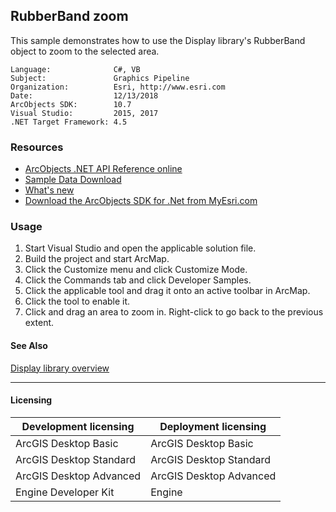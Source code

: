 ## RubberBand zoom

This sample demonstrates how to use the Display library's RubberBand object to zoom to the selected area.  


<!-- TODO: Fill this section below with metadata about this sample-->
```
Language:              C#, VB
Subject:               Graphics Pipeline
Organization:          Esri, http://www.esri.com
Date:                  12/13/2018
ArcObjects SDK:        10.7
Visual Studio:         2015, 2017
.NET Target Framework: 4.5
```

### Resources

* [ArcObjects .NET API Reference online](http://desktop.arcgis.com/en/arcobjects/latest/net/webframe.htm)  
* [Sample Data Download](../../releases)  
* [What's new](http://desktop.arcgis.com/en/arcobjects/latest/net/webframe.htm#91cabc68-2271-400a-8ff9-c7fb25108546.htm)  
* [Download the ArcObjects SDK for .Net from MyEsri.com](https://my.esri.com/)  

### Usage
1. Start Visual Studio and open the applicable solution file.  
1. Build the project and start ArcMap.  
1. Click the Customize menu and click Customize Mode.   
1. Click the Commands tab and click Developer Samples.  
1. Click the applicable tool and drag it onto an active toolbar in ArcMap.  
1. Click the tool to enable it.  
1. Click and drag an area to zoom in. Right-click to go back to the previous extent.  







#### See Also  
[Display library overview](http://desktop.arcgis.com/search/?q=Display%20library%20overview&p=0&language=en&product=arcobjects-sdk-dotnet&version=&n=15&collection=help)  


---------------------------------

#### Licensing  
| Development licensing | Deployment licensing | 
| ------------- | ------------- | 
| ArcGIS Desktop Basic | ArcGIS Desktop Basic |  
| ArcGIS Desktop Standard | ArcGIS Desktop Standard |  
| ArcGIS Desktop Advanced | ArcGIS Desktop Advanced |  
| Engine Developer Kit | Engine |  


